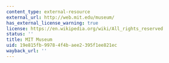 ```yaml
---
content_type: external-resource
external_url: http://web.mit.edu/museum/
has_external_license_warning: true
license: https://en.wikipedia.org/wiki/All_rights_reserved
status: ''
title: MIT Museum
uid: 19e815fb-9978-4f4b-aee2-395f1ee821ec
wayback_url: ''
---
```

